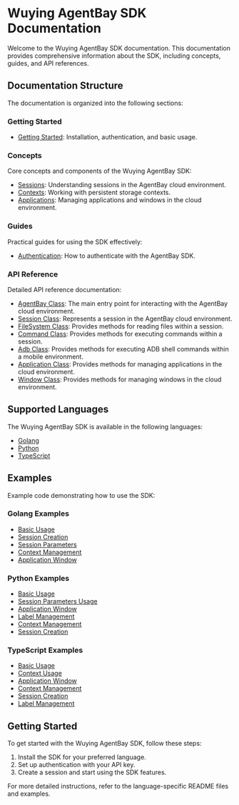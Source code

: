 # Wuying AgentBay SDK Documentation

Welcome to the Wuying AgentBay SDK documentation. This documentation provides comprehensive information about the SDK, including concepts, guides, and API references.

## Documentation Structure

The documentation is organized into the following sections:

### Getting Started

- [Getting Started](getting-started.md): Installation, authentication, and basic usage.

### Concepts

Core concepts and components of the Wuying AgentBay SDK:

- [Sessions](concepts/sessions.md): Understanding sessions in the AgentBay cloud environment.
- [Contexts](concepts/contexts.md): Working with persistent storage contexts.
- [Applications](concepts/applications.md): Managing applications and windows in the cloud environment.

### Guides

Practical guides for using the SDK effectively:

- [Authentication](guides/authentication.md): How to authenticate with the AgentBay SDK.

### API Reference

Detailed API reference documentation:

- [AgentBay Class](api-reference/agentbay.md): The main entry point for interacting with the AgentBay cloud environment.
- [Session Class](api-reference/session.md): Represents a session in the AgentBay cloud environment.
- [FileSystem Class](api-reference/filesystem.md): Provides methods for reading files within a session.
- [Command Class](api-reference/command.md): Provides methods for executing commands within a session.
- [Adb Class](api-reference/adb.md): Provides methods for executing ADB shell commands within a mobile environment.
- [Application Class](concepts/applications.md): Provides methods for managing applications in the cloud environment.
- [Window Class](concepts/applications.md): Provides methods for managing windows in the cloud environment.

## Supported Languages

The Wuying AgentBay SDK is available in the following languages:

- [Golang](../golang/README.md)
- [Python](../python/README.md)
- [TypeScript](../typescript/README.md)

## Examples

Example code demonstrating how to use the SDK:

### Golang Examples

- [Basic Usage](../golang/examples/basic_usage/README.md)
- [Session Creation](../golang/examples/session_creation/README.md)
- [Session Parameters](../golang/examples/session_params/README.md)
- [Context Management](../golang/examples/context_management/README.md)
- [Application Window](../golang/examples/application_window/README.md)

### Python Examples

- [Basic Usage](../python/examples/basic_usage.py)
- [Session Parameters Usage](../python/examples/session_params_usage.py)
- [Application Window](../python/examples/application_window/README.md)
- [Label Management](../python/examples/label_management/README.md)
- [Context Management](../python/examples/context_management/README.md)
- [Session Creation](../python/examples/session_creation/README.md)

### TypeScript Examples

- [Basic Usage](../typescript/examples/basic-usage.ts)
- [Context Usage](../typescript/examples/context-usage.ts)
- [Application Window](../typescript/examples/application-window/README.md)
- [Context Management](../typescript/examples/context-management/README.md)
- [Session Creation](../typescript/examples/session-creation/README.md)
- [Label Management](../typescript/examples/label-management/README.md)

## Getting Started

To get started with the Wuying AgentBay SDK, follow these steps:

1. Install the SDK for your preferred language.
2. Set up authentication with your API key.
3. Create a session and start using the SDK features.

For more detailed instructions, refer to the language-specific README files and examples.
